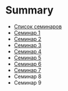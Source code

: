 # Summary

* [Список семинаров](README.md)
* [Семинар 1](chapter1.md)
* [Семинар 2](seminar-2.md)
* [Семинар 3](seminar-3.md)
* [Семинар 4](seminar-4.md)
* [Семинар 5](seminar-5.md)
* [Семинар 6](seminar-7.md)
* [Семинар 7](seminar-8.md)
* Семинар 8
* Семинар 9

